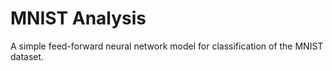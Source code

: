 # MNIST Analysis
A simple feed-forward neural network model for classification of the MNIST dataset.